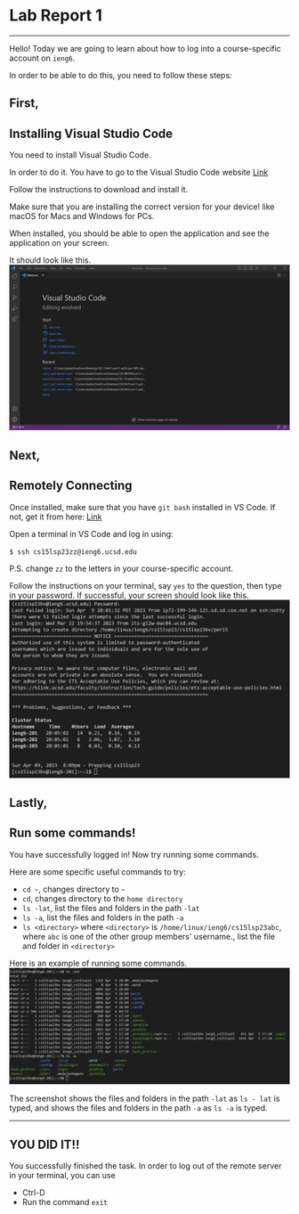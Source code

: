 # Lab Report 1
---
Hello! Today we are going to learn about how to log into a course-specific account on `ieng6`.

In order to be able to do this, you need to follow these steps:
## First,
**Installing Visual Studio Code**
---
You need to install Visual Studio Code. 

In order to do it. You have to go to the Visual Studio Code website [Link](https://code.visualstudio.com/)

Follow the instructions to download and install it. 

Make sure that you are installing the correct version for your device! like macOS for Macs and Windows for PCs.

When installed, you should be able to open the application and see the application on your screen.

It should look like this.
![Image](VSCode.jpg)

## Next,
**Remotely Connecting**
---
Once installed, make sure that you have `git bash` installed in VS Code. If not, get it from here: [Link](https://gitforwindows.org/)

Open a terminal in VS Code and log in using:

`$ ssh cs15lsp23zz@ieng6.ucsd.edu` 

P.S. change `zz` to the letters in your course-specific account.

Follow the instructions on your terminal, say `yes` to the question, then type in your password. If successful, your screen should look like this.
![Image](LoggingIn.jpg)

## Lastly,
**Run some commands!**
---
You have successfully logged in! Now try running some commands.

Here are some specific useful commands to try:
* `cd ~`, changes directory to `~`
* `cd`, changes directory to the `home directory`
* `ls -lat`, list the files and folders in the path `-lat`
* `ls -a`, list the files and folders in the path `-a`
* `ls <directory>` where `<directory>` is `/home/linux/ieng6/cs15lsp23abc`, where `abc` is one of the other group members' username., 
list the file and folder in `<directory>`

Here is an example of running some commands.
![Image](Runningcodes.jpg)

The screenshot shows the files and folders in the path `-lat` as `ls - lat` is typed, and shows the files and folders in the path `-a` as `ls -a` is typed.

---
## YOU DID IT!!
You successfully finished the task. In order to log out of the remote server in your terminal, you can use
* Ctrl-D
* Run the command `exit`
